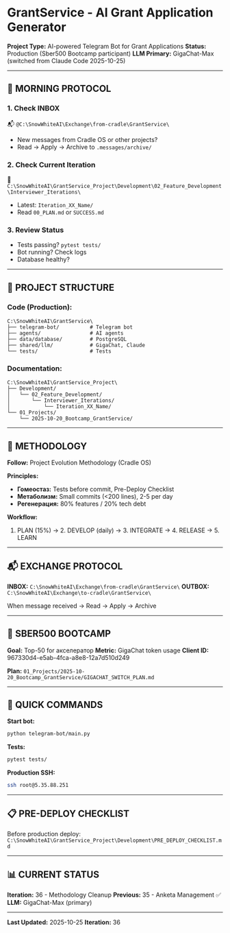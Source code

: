 # GrantService - AI Grant Application Generator

**Project Type:** AI-powered Telegram Bot for Grant Applications
**Status:** Production (Sber500 Bootcamp participant)
**LLM Primary:** GigaChat-Max (switched from Claude Code 2025-10-25)

---

## 🌅 MORNING PROTOCOL

### 1. Check INBOX
📬 `@C:\SnowWhiteAI\Exchange\from-cradle\GrantService\`
- New messages from Cradle OS or other projects?
- Read → Apply → Archive to `.messages/archive/`

### 2. Check Current Iteration
📂 `C:\SnowWhiteAI\GrantService_Project\Development\02_Feature_Development\Interviewer_Iterations\`
- Latest: `Iteration_XX_Name/`
- Read `00_PLAN.md` or `SUCCESS.md`

### 3. Review Status
- Tests passing? `pytest tests/`
- Bot running? Check logs
- Database healthy?

---

## 📁 PROJECT STRUCTURE

### Code (Production):
```
C:\SnowWhiteAI\GrantService\
├── telegram-bot/          # Telegram bot
├── agents/                # AI agents
├── data/database/         # PostgreSQL
├── shared/llm/            # GigaChat, Claude
└── tests/                 # Tests
```

### Documentation:
```
C:\SnowWhiteAI\GrantService_Project\
├── Development/
│   └── 02_Feature_Development/
│       └── Interviewer_Iterations/
│           └── Iteration_XX_Name/
└── 01_Projects/
    └── 2025-10-20_Bootcamp_GrantService/
```

---

## 🔄 METHODOLOGY

**Follow:** Project Evolution Methodology (Cradle OS)

**Principles:**
- **Гомеостаз:** Tests before commit, Pre-Deploy Checklist
- **Метаболизм:** Small commits (<200 lines), 2-5 per day
- **Регенерация:** 80% features / 20% tech debt

**Workflow:**
1. PLAN (15%) → 2. DEVELOP (daily) → 3. INTEGRATE → 4. RELEASE → 5. LEARN

---

## 📬 EXCHANGE PROTOCOL

**INBOX:** `C:\SnowWhiteAI\Exchange\from-cradle\GrantService\`
**OUTBOX:** `C:\SnowWhiteAI\Exchange\to-cradle\GrantService\`

When message received → Read → Apply → Archive

---

## 🎯 SBER500 BOOTCAMP

**Goal:** Top-50 for акселератор
**Metric:** GigaChat token usage
**Client ID:** 967330d4-e5ab-4fca-a8e8-12a7d510d249

**Plan:** `01_Projects/2025-10-20_Bootcamp_GrantService/GIGACHAT_SWITCH_PLAN.md`

---

## 🚀 QUICK COMMANDS

**Start bot:**
```bash
python telegram-bot/main.py
```

**Tests:**
```bash
pytest tests/
```

**Production SSH:**
```bash
ssh root@5.35.88.251
```

---

## 📋 PRE-DEPLOY CHECKLIST

Before production deploy:
`C:\SnowWhiteAI\GrantService_Project\Development\PRE_DEPLOY_CHECKLIST.md`

---

## 📊 CURRENT STATUS

**Iteration:** 36 - Methodology Cleanup
**Previous:** 35 - Anketa Management ✅
**LLM:** GigaChat-Max (primary)

---

**Last Updated:** 2025-10-25
**Iteration:** 36
